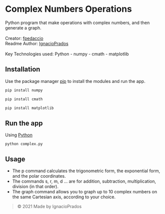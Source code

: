 # Complex Numbers Operations
Python program that make operations with complex numbers, and then generate a graph.
<br><br>
Creator: [fpedaccio](https://github.com/fpedaccio)
<br>
Readme Author: [IgnacioPrados](https://github.com/IgnacioPrados)
<br><br>
Key Technologies used: Python - numpy - cmath - matplotlib

## Installation
Use the package manager [pip](https://pypi.org/project/pip/) to install the modules and run the app.
```bash
pip install numpy
```
```bash
pip install cmath
```
```bash
pip install matplotlib
```
## Run the app
Using [Python](https://www.python.org/)
```
python complex.py
```

## Usage
- The p command calculates the trigonometric form, the exponential form, and the polar coordinates.
- The commands s, r, m, d ... are for addition, subtraction, multiplication, division (in that order).
- The graph command allows you to graph up to 10 complex numbers on the same Cartesian axis, according to your choice.

> © 2021 Made by IgnacioPrados
